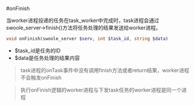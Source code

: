 #onFinish

当worker进程投递的任务在task_worker中完成时，task进程会通过swoole_server->finish()方法将任务处理的结果发送给worker进程。

```php
void onFinish(swoole_server $serv, int $task_id, string $data)
```

* $task_id是任务的ID
* $data是任务处理的结果内容

> task进程的onTask事件中没有调用finish方法或者return结果，worker进程不会触发onFinish

> 执行onFinish逻辑的worker进程与下发task任务的worker进程是同一个进程